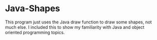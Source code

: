 # Java-Shapes
This program just uses the Java draw function to draw some shapes, not much else. I included this to show my familiarity with Java and object oriented programming topics. 
